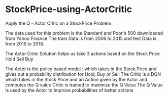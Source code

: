 # StockPrice-using-ActorCritic
Apply the Q - Actor Critic on a StockPrice Problem

The data used for this problem is the Standard and Poor's 500 downloaded from Yahoo Finance
The train Data is from 2006 to 2015 and test Data is from 2015 to 2018.

The Actor Critic Solution helps us take 3 actions based on the Stock Price
  Hold
  Sell
  Buy

The Actor is the policy based model : which takes in the Stock Price and gives out a probability distribution for Hold, Buy or Sell
The Critic is a DQN which takes in the Stock Price and an Action given by the Actor and computes the Q value
Critic is trained to maximize the Q Value
The Q Value is used by the Actor to Improve probabilities of better actions
